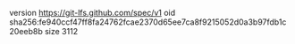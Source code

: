 version https://git-lfs.github.com/spec/v1
oid sha256:fe940ccf47ff8fa24762fcae2370d65ee7ca8f9215052d0a3b97fdb1c20eeb8b
size 3112
